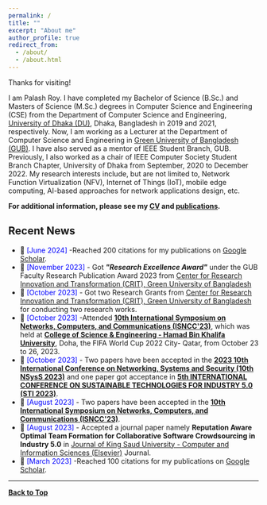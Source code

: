 ```yaml
---
permalink: /
title: ""
excerpt: "About me"
author_profile: true
redirect_from: 
  - /about/
  - /about.html
---
```


Thanks for visiting!


I am Palash Roy. I have completed my Bachelor of Science (B.Sc.) and Masters of Science (M.Sc.) degrees in Computer Science and Engineering (CSE) from the Department of Computer Science and Engineering, [University of Dhaka (DU)](https://www.du.ac.bd/), Dhaka, Bangladesh in 2019 and 2021, respectively. Now, I am working as a Lecturer at the Department of Computer Science and Engineering in [Green University of Bangladesh (GUB)](https://green.edu.bd/). I have also served as a mentor of IEEE Student Branch, GUB. Previously, I also worked as a chair of IEEE Computer Society Student Branch Chapter, University of Dhaka from September, 2020 to December 2022. My research interests include, but are not limited to, Network Function Virtualization (NFV), Internet of Things (IoT), mobile edge computing, AI-based approaches for network applications design, etc.

**For additional information, please see my [CV](https://PalashRoy975.github.io/cv/) and [publications](https://PalashRoy975.github.io/publications/).**


<!-- <a href="https://sujansarker.github.io/publications/"> <img src="https://sujansarker.github.io/images/pubs.png" alt="Publication Venues"
	title="Publication Venues" width="600" height="200"> </a>
-->


## Recent News
* 📢 <span style="color:Blue"> [June 2024] </span> -Reached 200 citations for my publications on [Google Scholar](https://scholar.google.com/citations?user=6YbqlUkAAAAJ&hl=en).
* 📢 <span style="color:Blue"> [November 2023] </span> - Got ***"Research Excellence Award"*** under the GUB Faculty Research Publication Award 2023 from [Center for Research Innovation and Transformation (CRIT), Green University of Bangladesh](http://crit.green.edu.bd/)
* 📢 <span style="color:Blue"> [October 2023] </span> - Got two Research Grants from [Center for Research Innovation and Transformation (CRIT), Green University of Bangladesh](http://crit.green.edu.bd/) for conducting two research works. 
* 📢 <span style="color:Blue"> [October 2023] </span> -Attended [**10th International Symposium on Networks, Computers, and Communications (ISNCC'23)**](https://www.isncc-conf.org/), which was held at [**College of Science & Engineering - Hamad Bin Khalifa University**](https://www.hbku.edu.qa/en), Doha, the FIFA World Cup 2022 City- Qatar, from October 23 to 26, 2023.
* 📢 <span style="color:Blue"> [October 2023] </span> - Two papers have been accepted in the [**2023 10th International Conference on Networking, Systems and Security (10th NSysS 2023)**](https://cse.buet.ac.bd/nsyss2023/) and one paper got acceptance in  [**5th INTERNATIONAL CONFERENCE ON
SUSTAINABLE TECHNOLOGIES FOR INDUSTRY 5.0 (STI 2023)**](https://sti.green.edu.bd/).
* 📢 <span style="color:Blue"> [August 2023] </span> - Two papers have been accepted in the [**10th International Symposium on Networks, Computers, and Communications (ISNCC'23)**](https://www.isncc-conf.org/).
* 📢 <span style="color:Blue"> [August 2023] </span> - Accepted a journal paper namely **Reputation Aware Optimal Team Formation for Collaborative Software Crowdsourcing in Industry 5.0** in [Journal of King Saud University - Computer and Information Sciences (Elsevier)](https://www.sciencedirect.com/journal/journal-of-king-saud-university-computer-and-information-sciences) Journal.
* 📢 <span style="color:Blue"> [March 2023] </span> -Reached 100 citations for my publications on [Google Scholar](https://scholar.google.com/citations?user=6YbqlUkAAAAJ&hl=en).
<!-- *  📢 <span style="color:Blue"> [February 2023] </span> - Accepted a journal paper namely **Energy Cooperation Among Sustainable Base Stations in Multi-Operator Cellular Networks** in [IEEE Access](https://ieeeaccess.ieee.org/) Journal. 
* 📢 <span style="color:Blue"> [January 2023] </span> - Got ***"Outstanding Research Award"*** under the GUB Faculty Research Publication Award 2022 from [Center for Research Innovation and Transformation (CRIT), Green University of Bangladesh](http://crit.green.edu.bd/).
* 📢 <span style="color:Blue"> [October 2022] </span> - Two ***long papers*** got accepted in  [4th INTERNATIONAL CONFERENCE ON
SUSTAINABLE TECHNOLOGIES FOR INDUSTRY 4.0 (STI 2022)](https://fse.green.edu.bd/sti-2022/).
* 📢 <span style="color:Blue"> [June 2022] </span> - Accepted a journal paper namely **A Binary Grey Wolf Optimization Algorithm for Deployment of Virtual Network Functions in 5G Hybrid Cloud** in [Computer Communication (Elsevier)](https://www.journals.elsevier.com/computer-communications). 
* 📢 <span style="color:Blue"> [May 2022] </span> - Got Research Grants from [Center for Research Innovation and Transformation (CRIT), Green University of Bangladesh](http://crit.green.edu.bd/) for conducting two research works. 
* 📢 <span style="color:Blue"> [March 2022] </span> - Successfully defended my Master of Science (MSc) thesis. 
* 📢 <span style="color:Blue"> [December 2021] </span> - One [long paper](https://ieeexplore.ieee.org/document/9732579) namely **Enhancing Quality of Experience of 5G Users Exploiting Deep Q-Learning** got the Best Paper Award (Bronze) in  [3rd INTERNATIONAL CONFERENCE ON
SUSTAINABLE TECHNOLOGIES FOR INDUSTRY 4.0 (STI 2021)](http://fse.green.edu.bd/sti-2021/).
* 📢 <span style="color:Blue"> [November 2021] </span> - Four ***long papers*** got accepted in  [3rd INTERNATIONAL CONFERENCE ON
SUSTAINABLE TECHNOLOGIES FOR INDUSTRY 4.0 (STI 2021)](http://fse.green.edu.bd/sti-2021/).
* 📢 <span style="color:Blue"> [April 2021] </span> - One [journal paper](https://www.sciencedirect.com/science/article/abs/pii/S014036642100164X) namely **Multi-criteria handover mobility management in 5G cellular network** got accepted in [Computer Communication (Elsevier)](https://www.journals.elsevier.com/computer-communications).
* 📢 <span style="color:Blue"> [December 2020] </span> - Got Fellowship Scholarship from [ICT Division, People’s Republic of Bangladesh](http://ims.ictd.gov.bd/)
for conducting extensive research work on MSc Thesis.-->

----------------------------------------

[**Back to Top**](#)


<!-- <script type='text/javascript' id='clustrmaps' src='//cdn.clustrmaps.com/map_v2.js?cl=ffffff&w=320&t=m&d=ipF0iF0Q-RsFHP1VWejYRbFjf-eSQyozfam19f0UfGo'></script> -->



